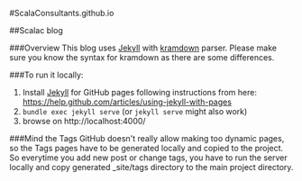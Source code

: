 #ScalaConsultants.github.io

##Scalac blog

###Overview
This blog uses [Jekyll](http://jekyllrb.com/) with [kramdown](http://kramdown.gettalong.org/syntax.html) parser. Please make sure you know the syntax for kramdown as there are some differences. 

###To run it locally:

1. Install [Jekyll](http://jekyllrb.com/) for GitHub pages following instructions from here: https://help.github.com/articles/using-jekyll-with-pages
2. `bundle exec jekyll serve` (or `jekyll serve` might also work)
3. browse on http://localhost:4000/

###Mind the Tags
GitHub doesn't really allow making too dynamic pages, so the Tags pages have to be generated locally and copied to the project. So everytime you add new post or change tags, you have to run the server locally and copy generated _site/tags directory to the main project directory.